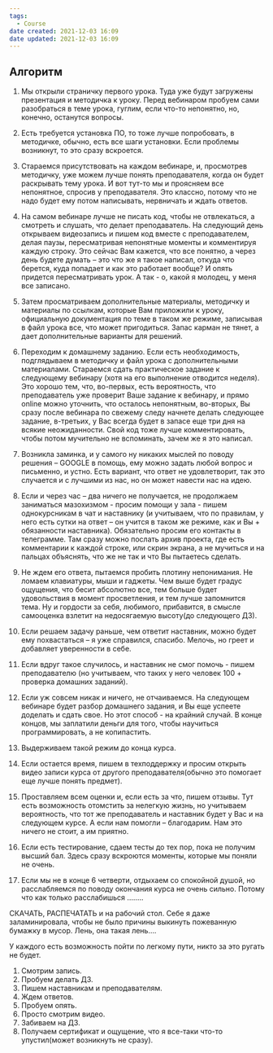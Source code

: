 ```yaml
---
tags:
  - Course
date created: 2021-12-03 16:09
date updated: 2021-12-03 16:09
---
```


## Алгоритм 
1. Мы открыли страничку первого урока. Туда уже будут загружены презентация и методичка к уроку. Перед вебинаром пробуем сами разобраться в теме урока, гуглим, если что-то непонятно, но, конечно, останутся вопросы.

2. Есть требуется установка ПО, то тоже лучше попробовать, в методичке, обычно, есть все шаги установки. Если проблемы возникнут, то это сразу вскроется.

3. Стараемся присутствовать на каждом вебинаре, и, просмотрев методичку, уже можем лучше понять преподавателя, когда он будет раскрывать тему урока. И вот тут-то мы и проясняем все непонятное, спросив у преподавателя. Это классно, потому что не надо будет ему потом написывать, нервничать и ждать ответов.

4. На самом вебинаре лучше не писать код, чтобы не отвлекаться, а смотреть и слушать, что делает преподаватель. На следующий день открываем видеозапись и пишем код вместе с преподавателем, делая паузы, пересматривая непонятные моменты и комментируя каждую строку. Это сейчас Вам кажется, что все понятно, а через день будете думать – это что же я такое написал, откуда что берется, куда попадает и как это работает вообще? И опять придется пересматривать урок. А так - о, какой я молодец, у меня все записано.

5. Затем просматриваем дополнительные материалы, методичку и материалы по ссылкам, которые Вам приложили к уроку, официальную документация по теме в таком же режиме, записывая в файл урока все, что может пригодиться. Запас карман не тянет, а дает дополнительные варианты для решений.

6. Переходим к домашнему заданию. Если есть необходимость, подглядываем в методичку и файл урока с дополнительными материалами. Стараемся сдать практическое задание к следующему вебинару (хотя на его выполнение отводится неделя). Это хорошо тем, что, во-первых, есть вероятность, что преподаватель уже проверит Ваше задание к вебинару, и прямо online можно уточнить, что осталось непонятным, во-вторых, Вы сразу после вебинара по свежему следу начнете делать следующее задание, в-третьих, у Вас всегда будет в запасе еще три дня на всякие неожиданности. Свой код тоже лучше комментировать, чтобы потом мучительно не вспоминать, зачем же я это написал.

7. Возникла заминка, и у самого ну никаких мыслей по поводу решения – GOOGLE в помощь, ему можно задать любой вопрос и письменно, и устно. Есть вариант, что ответ не удовлетворит, так это случается и с лучшими из нас, но он может навести нас на идею.

8. Если и через час – два ничего не получается, не продолжаем заниматься мазохизмом - просим помощи у зала - пишем однокурсникам в чат и наставнику (и учитываем, что по правилам, у него есть сутки на ответ – он учится в таком же режиме, как и Вы + обязанности наставника). Обязательно просим его контакты в телеграмме. Там сразу можно послать архив проекта, где есть комментарии к каждой строке, или скрин экрана, а не мучиться и на пальцах объяснять, что же не так и что Вы пытаетесь сделать.

9. Не ждем его ответа, пытаемся пробить плотину непонимания. Не ломаем клавиатуры, мыши и гаджеты. Чем выше будет градус ощущения, что бесит абсолютно все, тем больше будет удовольствия в момент просветления, и тем лучше запомнится тема. Ну и гордости за себя, любимого, прибавится, в смысле самооценка взлетит на недосягаемую высоту(до следующего ДЗ).

10. Если решаем задачу раньше, чем ответит наставник, можно будет ему похвастаться – я уже справился, спасибо. Мелочь, но греет и добавляет уверенности в себе.

11. Если вдруг такое случилось, и наставник не смог помочь - пишем преподавателю (но учитываем, что таких у него человек 100 + проверка домашних заданий).

12. Если уж совсем никак и ничего, не отчаиваемся. На следующем вебинаре будет разбор домашнего задания, и Вы еще успеете доделать и сдать свое. Но этот способ - на крайний случай. В конце концов, мы заплатили деньги для того, чтобы научиться программировать, а не копипастить.

13. Выдерживаем такой режим до конца курса.

14. Если остается время, пишем в техподдержку и просим открыть видео записи курса от другого преподавателя(обычно это помогает еще лучше понять предмет).

15. Проставляем всем оценки и, если есть за что, пишем отзывы. Тут есть возможность отомстить за нелегкую жизнь, но учитываем вероятность, что тот же преподаватель и наставник будет у Вас и на следующем курсе. А если нам помогли – благодарим. Нам это ничего не стоит, а им приятно.

16. Если есть тестирование, сдаем тесты до тех пор, пока не получим высший бал. Здесь сразу вскроются моменты, которые мы поняли не очень.

17. Если мы не в конце 6 четверти, отдыхаем со спокойной душой, но расслабляемся по поводу окончания курса не очень сильно. Потому что как только расслабишься ……..

СКАЧАТЬ, РАСПЕЧАТАТЬ и на рабочий стол. Себе я даже заламинировала, чтобы не было причины выкинуть пожеванную бумажку в мусор. Лень, она такая лень….

У каждого есть возможность пойти по легкому пути, никто за это ругать не будет.

1. Смотрим запись.
2. Пробуем делать ДЗ.
3. Пишем наставникам и преподавателям.
4. Ждем ответов.
5. Пробуем опять.
6. Просто смотрим видео.
7. Забиваем на ДЗ.
8. Получаем сертификат и ощущение, что я все-таки что-то упустил(может возникнуть не сразу).
